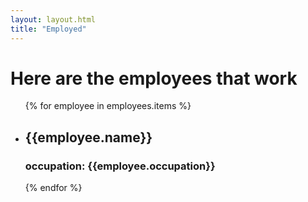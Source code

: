 ```yaml
---
layout: layout.html
title: "Employed"
---
```


<h1>Here are the employees that work</h1>

<ul class="employee_page">
    {% for employee in employees.items %}
    <li>
        <h2>{{employee.name}}</h2>
        <h3>occupation: {{employee.occupation}}</h3>
        <img src="images/employees/{{employee.picture}}" alt="">
    </li>
    {% endfor %}
</ul>